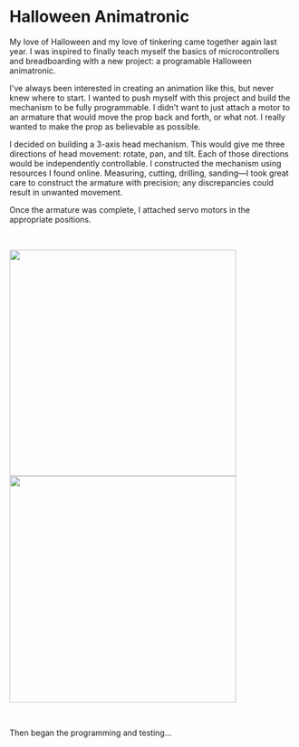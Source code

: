 # Halloween Animatronic

My love of Halloween and my love of tinkering came together again last year. I was inspired to finally teach myself the basics of microcontrollers and breadboarding with a new project: a programable Halloween animatronic.

I've always been interested in creating an animation like this, but never knew where to start. I wanted to push myself with this project and build the mechanism to be fully programmable. I didn’t want to just attach a motor to an armature that would move the prop back and forth, or what not. I really wanted to make the prop as believable as possible.

I decided on building a 3-axis head mechanism. This would give me three directions of head movement: rotate, pan, and tilt. Each of those directions would be independently controllable. I constructed the mechanism using resources I found online.  Measuring, cutting, drilling, sanding—I took great care to construct the armature with precision; any discrepancies could result in unwanted movement.

Once the armature was complete, I attached servo motors in the appropriate positions.

<br>
<p float="left">
  <img src="https://user-images.githubusercontent.com/33403525/189650058-efb511c9-deda-443b-82d8-efe080e1daf1.jpeg" width="400" />
  <img src="https://user-images.githubusercontent.com/33403525/189651456-ae07a8db-1a69-45f2-83b6-5cad43c91a52.jpeg" width="400" />
</p>
<br>

Then began the programming and testing...

